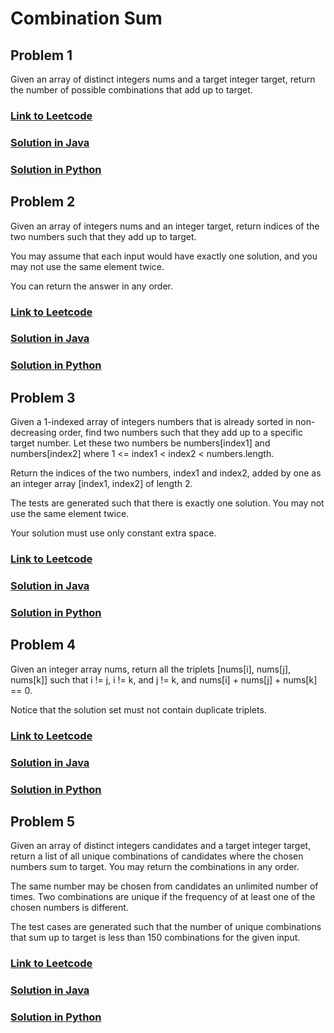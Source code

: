 # Combination Sum

## Problem 1

Given an array of distinct integers nums and a target integer target, 
return the number of possible combinations that add up to target.

### [Link to Leetcode](https://leetcode.com/problems/combination-sum-iv)
### [Solution in Java](Solution.java#L5)
### [Solution in Python](solution.py#L3)

## Problem 2

Given an array of integers nums and an integer target, return indices of the two numbers such that they add up to target.

You may assume that each input would have exactly one solution, and you may not use the same element twice.

You can return the answer in any order.

### [Link to Leetcode](https://leetcode.com/problems/two-sum/)
### [Solution in Java](Solution.java#L21)
### [Solution in Python](solution.py#L16)


## Problem 3

Given a 1-indexed array of integers numbers that is already sorted in non-decreasing order, find two numbers such that they add up to a specific target number. Let these two numbers be numbers[index1] and numbers[index2] where 1 <= index1 < index2 < numbers.length.

Return the indices of the two numbers, index1 and index2, added by one as an integer array [index1, index2] of length 2.

The tests are generated such that there is exactly one solution. You may not use the same element twice.

Your solution must use only constant extra space.

### [Link to Leetcode](https://leetcode.com/problems/two-sum-ii-input-array-is-sorted/)
### [Solution in Java](Solution.java#L36)
### [Solution in Python](solution.py#L25)


## Problem 4

Given an integer array nums, return all the triplets [nums[i], nums[j], nums[k]] such that i != j, i != k, and j != k, and nums[i] + nums[j] + nums[k] == 0.

Notice that the solution set must not contain duplicate triplets.


### [Link to Leetcode](https://leetcode.com/problems/two-sum-ii-input-array-is-sorted/)
### [Solution in Java](Solution.java#L55)
### [Solution in Python](solution.py#L43)

## Problem 5

Given an array of distinct integers candidates and a target integer target, return a list of all unique combinations of candidates where the chosen numbers sum to target. You may return the combinations in any order.

The same number may be chosen from candidates an unlimited number of times. Two combinations are unique if the frequency of at least one of the chosen numbers is different.

The test cases are generated such that the number of unique combinations that sum up to target is less than 150 combinations for the given input.


### [Link to Leetcode](https://leetcode.com/problems/combination-sum/)
### [Solution in Java](Solution.java#L86)
### [Solution in Python](solution.py#L72)

